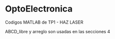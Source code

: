 # OptoElectronica

Codigos MATLAB de TP1 - HAZ LASER

ABCD_libre y arreglo son usadas en las secciones 4
